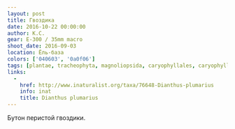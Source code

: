 ```yaml
---
layout: post
title: Гвоздика
date: 2016-10-22 00:00:00
author: К.С.
gear: E-300 / 35mm macro
shoot_date: 2016-09-03
location: Ёль-база
colors: ['040603', '0a0f06']
tags: [plantae, tracheophyta, magnoliopsida, caryophyllales, caryophyllaceae, dianthus, dianthus plumarius]
links:
  -
    href: http://www.inaturalist.org/taxa/76648-Dianthus-plumarius
    info: inat
    title: Dianthus plumarius
---
```


Бутон перистой гвоздики.
